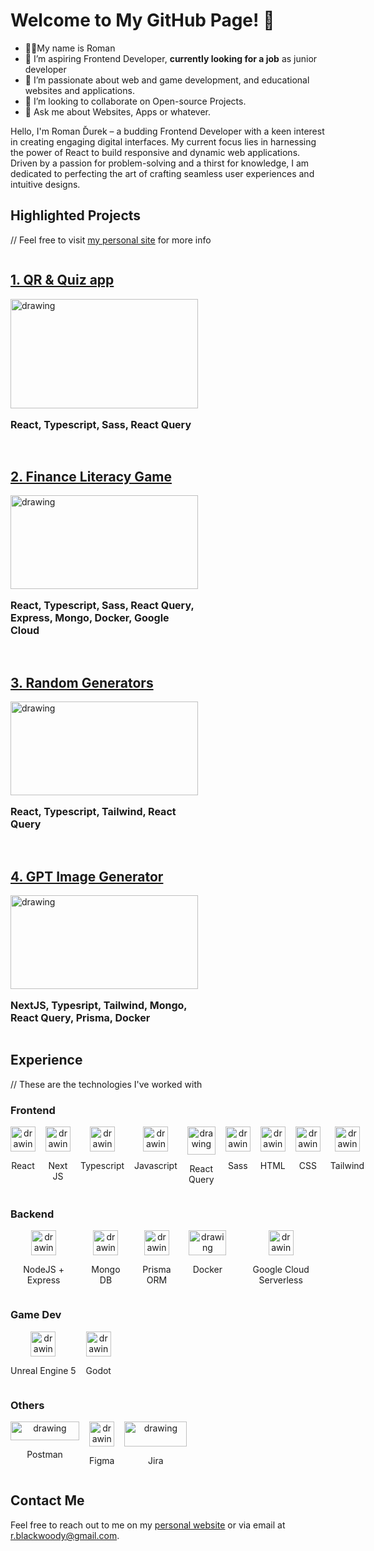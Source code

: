 # Welcome to My GitHub Page! 👋

- 👨‍💼My name is Roman
- 🔭 I’m aspiring Frontend Developer, **currently looking for a job** as junior developer
- 🌱 I’m passionate about web and game development, and educational websites and applications.
- 👯 I’m looking to collaborate on Open-source Projects.
- 💬 Ask me about Websites, Apps or whatever.

Hello, I'm Roman Ďurek – a budding Frontend Developer with a keen interest in creating engaging digital interfaces. My current focus lies in harnessing the power of React to build responsive and dynamic web applications. Driven by a passion for problem-solving and a thirst for knowledge, I am dedicated to perfecting the art of crafting seamless user experiences and intuitive designs.

## Highlighted Projects

// Feel free to visit <a href="https:/code.bwrd.eu">my personal site</a> for more info

<section  style="display: flex; flex-wrap: wrap; gap: 1rem">
<div>
 <a href="https://code.bwrd.eu/projects/web/quiz-app">
    <h2>1. QR & Quiz app</h2>
     <img src="https://code.bwrd.eu/assets/quizImg2-e277cd9b.png" alt="drawing" width="300" height="175" />
    </a>
    <p style="font-weight: bold; font-size: 16px; max-width: 300px">React, Typescript, Sass, React Query</P>
</div>
<div>
<a href="https://code.bwrd.eu/projects/web/finance-literacy">
    <h2>2. Finance Literacy Game</h2>
     <img src="https://code.bwrd.eu/assets/financeLiteracyImg4-8f029c86.png" alt="drawing" width="300" height="150" />
    </a>
    <p style="font-weight: bold; font-size: 16px; max-width: 300px">React, Typescript, Sass, React Query, Express, Mongo, Docker, Google Cloud</P>
     <p style="font-weight: bold; font-size: 16px"></P>
</div>
<div>
 <a href="https://code.bwrd.eu/projects/web/generators">
    <h2>3. Random Generators</h2>
     <img src="https://code.bwrd.eu/assets/generatorsImg3-8a1fa3a6.png" alt="drawing" width="300" height="150" />
    </a>
    <p style="font-weight: bold; font-size: 16px; max-width: 300px">React, Typescript, Tailwind, React Query</P>
</div>
<div>
    <a href="https://code.bwrd.eu/projects/web/gpt">
    <h2>4. GPT Image Generator</h2>
     <img src="https://code.bwrd.eu/assets/gptImg2-fe797d30.png" alt="drawing" width="300" height="150" />
    </a>
        <p style="font-weight: bold; font-size: 16px; max-width: 300px">NextJS, Typesript, Tailwind, Mongo, React Query, Prisma, Docker</P>
</div>
</section>

## Experience

// These are the technologies I've worked with

### Frontend

<section style="display: flex; gap: 1rem">
    <div style="text-align: center">
        <img src="https://upload.wikimedia.org/wikipedia/commons/a/a7/React-icon.svg" alt="drawing" width="40" height="40" />
        <p>React</p>
    </div>
        <div style="text-align: center">
        <img src="https://cdn.icon-icons.com/icons2/2148/PNG/512/nextjs_icon_132160.png" alt="drawing" width="40" height="40" />
        <p>Next JS</p>
    </div>
    <div style="text-align: center" >
        <img src="https://upload.wikimedia.org/wikipedia/commons/4/4c/Typescript_logo_2020.svg" alt="drawing" width="40" height="40" />
        <p>Typescript</p>
    </div>
    <div style="text-align: center" >
        <img src="https://upload.wikimedia.org/wikipedia/commons/6/6a/JavaScript-logo.png" alt="drawing" width="40" height="40" />
        <p>Javascript</p>
    </div>
       <div style="text-align: center" >
        <img src="https://seeklogo.com/images/R/react-query-logo-1340EA4CE9-seeklogo.com.png" alt="drawing" width="45 height="40" />
        <p>React Query</p>
    </div>
    <div style="text-align: center" >
        <img style="min-height: 40px" src="https://upload.wikimedia.org/wikipedia/commons/9/96/Sass_Logo_Color.svg" alt="drawing" width="40 height="40" />
         <p>Sass</p>
     </div>
    <div style="text-align: center" >
        <img style="min-height: 40px" src="https://upload.wikimedia.org/wikipedia/commons/6/61/HTML5_logo_and_wordmark.svg" alt="drawing" width="40 height="40" />
         <p>HTML</p>
     </div>
    <div style="text-align: center" >
        <img style="max-height: 40px" src="https://upload.wikimedia.org/wikipedia/commons/d/d5/CSS3_logo_and_wordmark.svg" alt="drawing" width="40 height="40" />
         <p>CSS</p>
     </div>
    <div style="text-align: center" >
        <img style="min-height: 40px" src="https://upload.wikimedia.org/wikipedia/commons/d/d5/Tailwind_CSS_Logo.svg" alt="drawing" width="40 height="40" />
         <p>Tailwind</p>
     </div>
</section>

### Backend

<section style="display: flex; gap: 1rem">
    <div style="text-align: center">
        <img src="https://upload.wikimedia.org/wikipedia/commons/d/d9/Node.js_logo.svg" alt="drawing" width="40" height="40" />
        <p>NodeJS + Express</p>
    </div>
        <div style="text-align: center">
        <img src="https://upload.wikimedia.org/wikipedia/commons/thumb/f/f9/Antu_mongodb.svg/768px-Antu_mongodb.svg.png" alt="drawing" width="40" height="40" />
        <p>Mongo DB</p>
    </div>
    <div style="text-align: center" >
        <img src="https://cdn.worldvectorlogo.com/logos/prisma-4.svg" alt="drawing" width="40" height="40" />
        <p>Prisma ORM</p>
    </div>
    <div style="text-align: center" >
        <img src="https://upload.wikimedia.org/wikipedia/commons/e/ea/Docker_%28container_engine%29_logo_%28cropped%29.png" alt="drawing" width="60" height="40" />
        <p>Docker</p>
    </div>
    <div style="text-align: center" >
        <img src="https://upload.wikimedia.org/wikipedia/commons/c/ce/Google_cloud.png" alt="drawing" width="40" height="40" />
        <p>Google Cloud Serverless</p>
    </div>
</section>

### Game Dev

<section style="display: flex; gap: 1rem">
    <div style="text-align: center">
        <img src="https://upload.wikimedia.org/wikipedia/commons/d/da/Unreal_Engine_Logo.svg" alt="drawing" width="40" height="40" />
        <p>Unreal Engine 5</p>
    </div>
        <div style="text-align: center">
        <img src="https://upload.wikimedia.org/wikipedia/commons/6/6a/Godot_icon.svg" alt="drawing" width="40" height="40" />
        <p>Godot</p>
    </div>

</section>

### Others

<section style="display: flex; gap: 1rem">
    <div style="text-align: center">
        <img src="https://upload.wikimedia.org/wikipedia/commons/c/c2/Postman_%28software%29.png" alt="drawing" width="110" height="30" />
        <p>Postman</p>
    </div>
    <div style="text-align: center">
        <img src="https://upload.wikimedia.org/wikipedia/commons/3/33/Figma-logo.svg" alt="drawing" width="40" height="40" />
        <p>Figma</p>
    </div>
    <div style="text-align: center">
        <img src="https://upload.wikimedia.org/wikipedia/commons/8/82/Jira_%28Software%29_logo.svg" alt="drawing" width="100" height="40" />
        <p>Jira</p>
    </div>
</section>

## Contact Me

Feel free to reach out to me on my [personal website](https://code.bwrd.eu) or via email at [r.blackwoody@gmail.com](r.blackwoody@gmail.com).

